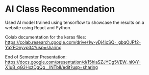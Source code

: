 # AI Class Recommendation

Used AI model trained using tensorflow to showcase the results on a website using React and Python.

Colab documentation for the keras files:
https://colab.research.google.com/drive/1w-yDj4icSQ-_gbqOJPf2-Ya2FOnyvp04?usp=sharing

End of Semester Presentation:
https://docs.google.com/presentation/d/15hiaSZJYDg5VEW_hKvY-X1uB_qG3HxzDgQg__INTblI/edit?usp=sharing
